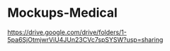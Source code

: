 # Mockups-Medical
https://drive.google.com/drive/folders/1-5pa6SjOtmjwrViU4JUn23CVc7spSYSW?usp=sharing
